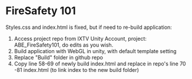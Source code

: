 # FireSafety 101
Styles.css and index.html is fixed, but if need to re-build application:
1) Access project repo from IXTV Unity Account, project: ABE_FireSafety101, do edits as you wish.
2) Build application with WebGL in unity, with default template setting
3) Replace "Build" folder in github repo
4) Copy line 58-69 of newly build index.html and replace in repo's line 70 -81 index.html (to link index to the new build folder)
